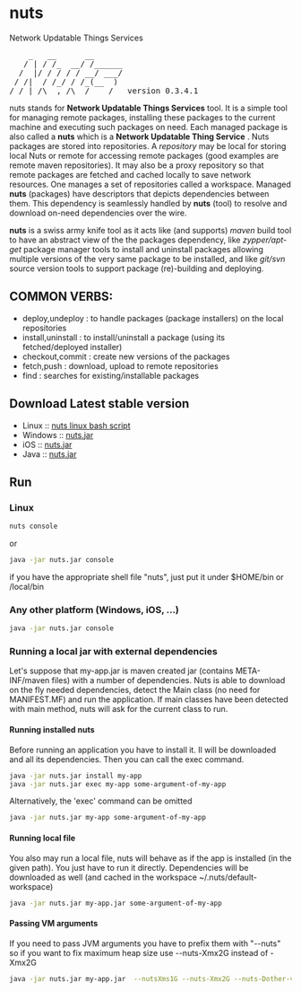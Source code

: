 # nuts
Network Updatable Things Services
<pre>
    _   __      __
   / | / /_  __/ /______
  /  |/ / / / / __/ ___/
 / /|  / /_/ / /_(__  )
/_/ |_/\__,_/\__/____/   version 0.3.4.1
</pre>

nuts stands for **Network Updatable Things Services** tool. It is a simple tool  for managing remote
packages, installing these  packages to the current machine and executing such  packages on need.
Each managed package  is also called a **nuts** which  is a **Network Updatable Thing Service** .
Nuts packages are  stored  into repositories. A  *repository*  may be local for  storing local Nuts
or remote for accessing  remote packages (good examples  are  remote maven  repositories). It may
also be a proxy repository so that remote packages are fetched and cached locally to save network
resources.
One manages a set of repositories called a  workspace. Managed **nuts**  (packages)  have descriptors
that depicts dependencies between them. This dependency is seamlessly handled by  **nuts**  (tool) to
resolve and download on-need dependencies over the wire.

**nuts** is a swiss army knife tool as it acts like (and supports) *maven* build tool to have an abstract
view of the the  packages dependency, like  *zypper/apt-get*  package manager tools  to  install and
uninstall packages allowing multiple versions of the very same package to  be installed, and like
*git/svn* source version tools to support package (re)-building and deploying.

## COMMON VERBS:
+ deploy,undeploy   : to handle packages (package installers) on the local repositories
+ install,uninstall : to install/uninstall a package (using its fetched/deployed installer)
+ checkout,commit   : create new versions of the packages
+ fetch,push        : download, upload to remote repositories
+ find              : searches for existing/installable packages

## Download Latest stable version

+ Linux   :: [nuts linux bash script](https://github.com/thevpc/nuts/raw/master/nuts/deploy/nuts)
+ Windows :: [nuts.jar](https://github.com/thevpc/nuts/raw/master/nuts/deploy/nuts.jar)
+ iOS     :: [nuts.jar](https://github.com/thevpc/nuts/raw/master/nuts/deploy/nuts.jar)
+ Java    :: [nuts.jar](https://github.com/thevpc/nuts/raw/master/nuts/deploy/nuts.jar)

## Run
### Linux
```bash
nuts console
```
or
```bash
java -jar nuts.jar console
```
if you have the appropriate shell file "nuts", just put it under $HOME/bin or /local/bin
### Any other platform (Windows, iOS, ...)
```bash
java -jar nuts.jar console
```

### Running a local jar with external dependencies
Let's suppose that my-app.jar is maven created jar (contains META-INF/maven files) with a number of dependencies. Nuts 
is able to download on the fly needed dependencies, detect the Main class (no need for MANIFEST.MF) and run the 
application. If main classes have been detected with main method, nuts will ask for the current class to run.

#### Running installed nuts
Before running an application you have to install it. Il will be downloaded and all its dependencies. Then you can call the exec command.

```bash
java -jar nuts.jar install my-app
java -jar nuts.jar exec my-app some-argument-of-my-app
```

Alternatively, the 'exec' command can be omitted

```bash
java -jar nuts.jar my-app some-argument-of-my-app
```

#### Running local file
You also may run a local file, nuts will behave as if the app is installed (in the given path). You just have to run it 
directly. Dependencies will be downloaded as well (and cached in the workspace ~/.nuts/default-workspace)

```bash
java -jar nuts.jar my-app.jar some-argument-of-my-app
```

#### Passing VM arguments
If you need to pass JVM arguments you have to prefix them with "--nuts" so if you want to fix maximum heap size use 
--nuts-Xmx2G instead of -Xmx2G

```bash
java -jar nuts.jar my-app.jar  --nutsXms1G --nuts-Xmx2G --nuts-Dother-vm-arg=3 some-argument-of-my-app some-app-argument
```




